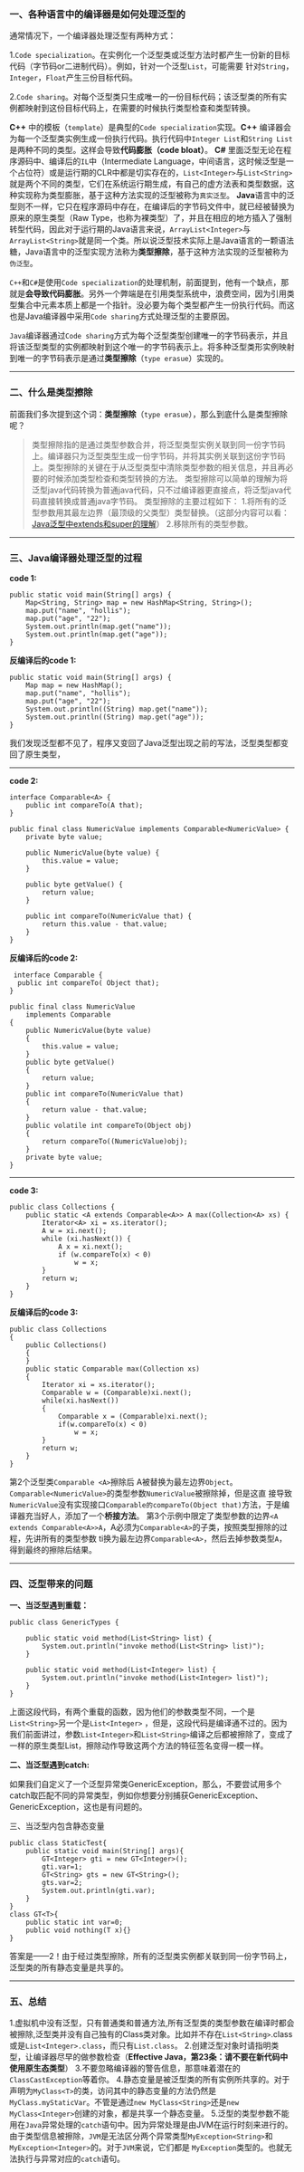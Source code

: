 

### 一、各种语言中的编译器是如何处理泛型的

通常情况下，一个编译器处理泛型有两种方式：

1\.`Code specialization`。在实例化一个泛型类或泛型方法时都产生一份新的目标代码（字节码or二进制代码）。例如，针对一个泛型`List`，可能需要 针对`String`，`Integer`，`Float`产生三份目标代码。

2\.`Code sharing`。对每个泛型类只生成唯一的一份目标代码；该泛型类的所有实例都映射到这份目标代码上，在需要的时候执行类型检查和类型转换。

**C++** 中的模板（`template`）是典型的`Code specialization`实现。**C++** 编译器会为每一个泛型类实例生成一份执行代码。执行代码中`Integer List`和`String List`是两种不同的类型。这样会导致**代码膨胀（code bloat）**。 **C#** 里面泛型无论在程序源码中、编译后的`IL`中（Intermediate Language，中间语言，这时候泛型是一个占位符）或是运行期的CLR中都是切实存在的，`List<Integer>`与`List<String>`就是两个不同的类型，它们在系统运行期生成，有自己的虚方法表和类型数据，这种实现称为类型膨胀，基于这种方法实现的泛型被称为`真实泛型`。 **Java**语言中的泛型则不一样，它只在程序源码中存在，在编译后的字节码文件中，就已经被替换为原来的原生类型（Raw Type，也称为裸类型）了，并且在相应的地方插入了强制转型代码，因此对于运行期的Java语言来说，`ArrayList<Integer>`与`ArrayList<String>`就是同一个类。所以说泛型技术实际上是Java语言的一颗语法糖，Java语言中的泛型实现方法称为**类型擦除**，基于这种方法实现的泛型被称为`伪泛型`。

`C++`和`C#`是使用`Code specialization`的处理机制，前面提到，他有一个缺点，那就是**会导致代码膨胀**。另外一个弊端是在引用类型系统中，浪费空间，因为引用类型集合中元素本质上都是一个指针。没必要为每个类型都产生一份执行代码。而这也是Java编译器中采用`Code sharing`方式处理泛型的主要原因。

`Java`编译器通过`Code sharing`方式为每个泛型类型创建唯一的字节码表示，并且将该泛型类型的实例都映射到这个唯一的字节码表示上。将多种泛型类形实例映射到唯一的字节码表示是通过**类型擦除**（`type erasue`）实现的。

* * *

### 二、什么是类型擦除

前面我们多次提到这个词：**类型擦除**（`type erasue`），那么到底什么是类型擦除呢？

> 类型擦除指的是通过类型参数合并，将泛型类型实例关联到同一份字节码上。编译器只为泛型类型生成一份字节码，并将其实例关联到这份字节码上。类型擦除的关键在于从泛型类型中清除类型参数的相关信息，并且再必要的时候添加类型检查和类型转换的方法。 类型擦除可以简单的理解为将泛型java代码转换为普通java代码，只不过编译器更直接点，将泛型java代码直接转换成普通java字节码。 类型擦除的主要过程如下： 1.将所有的泛型参数用其最左边界（最顶级的父类型）类型替换。（这部分内容可以看：[Java泛型中extends和super的理解][2]） 2.移除所有的类型参数。

* * *

### 三、Java编译器处理泛型的过程

**code 1:**

    public static void main(String[] args) {  
        Map<String, String> map = new HashMap<String, String>();  
        map.put("name", "hollis");  
        map.put("age", "22");  
        System.out.println(map.get("name"));  
        System.out.println(map.get("age"));  
    }  


**反编译后的code 1:**

    public static void main(String[] args) {  
        Map map = new HashMap();  
        map.put("name", "hollis");  
        map.put("age", "22"); 
        System.out.println((String) map.get("name"));  
        System.out.println((String) map.get("age"));  
    }  


我们发现泛型都不见了，程序又变回了Java泛型出现之前的写法，泛型类型都变回了原生类型，

* * *

**code 2:**

    interface Comparable<A> {
        public int compareTo(A that);
    }
    
    public final class NumericValue implements Comparable<NumericValue> {
        private byte value;
    
        public NumericValue(byte value) {
            this.value = value;
        }
    
        public byte getValue() {
            return value;
        }
    
        public int compareTo(NumericValue that) {
            return this.value - that.value;
        }
    }


**反编译后的code 2:**

     interface Comparable {
      public int compareTo( Object that);
    } 
    
    public final class NumericValue
        implements Comparable
    {
        public NumericValue(byte value)
        {
            this.value = value;
        }
        public byte getValue()
        {
            return value;
        }
        public int compareTo(NumericValue that)
        {
            return value - that.value;
        }
        public volatile int compareTo(Object obj)
        {
            return compareTo((NumericValue)obj);
        }
        private byte value;
    }

* * *

**code 3:**

    public class Collections {
        public static <A extends Comparable<A>> A max(Collection<A> xs) {
            Iterator<A> xi = xs.iterator();
            A w = xi.next();
            while (xi.hasNext()) {
                A x = xi.next();
                if (w.compareTo(x) < 0)
                    w = x;
            }
            return w;
        }
    }


**反编译后的code 3:**

    public class Collections
    {
        public Collections()
        {
        }
        public static Comparable max(Collection xs)
        {
            Iterator xi = xs.iterator();
            Comparable w = (Comparable)xi.next();
            while(xi.hasNext())
            {
                Comparable x = (Comparable)xi.next();
                if(w.compareTo(x) < 0)
                    w = x;
            }
            return w;
        }
    }


第2个泛型类`Comparable <A>`擦除后 A被替换为最左边界`Object`。`Comparable<NumericValue>`的类型参数`NumericValue`被擦除掉，但是这直 接导致`NumericValue`没有实现接口`Comparable的compareTo(Object that)`方法，于是编译器充当好人，添加了一个**桥接方法**。 第3个示例中限定了类型参数的边界`<A extends Comparable<A>>A`，A必须为`Comparable<A>`的子类，按照类型擦除的过程，先讲所有的类型参数 ti换为最左边界`Comparable<A>`，然后去掉参数类型`A`，得到最终的擦除后结果。

* * *

### 四、泛型带来的问题

**一、当泛型遇到重载：**

    public class GenericTypes {  
    
        public static void method(List<String> list) {  
            System.out.println("invoke method(List<String> list)");  
        }  
    
        public static void method(List<Integer> list) {  
            System.out.println("invoke method(List<Integer> list)");  
        }  
    }  


上面这段代码，有两个重载的函数，因为他们的参数类型不同，一个是`List<String>`另一个是`List<Integer>` ，但是，这段代码是编译通不过的。因为我们前面讲过，参数`List<Integer>`和`List<String>`编译之后都被擦除了，变成了一样的原生类型List<e>，擦除动作导致这两个方法的特征签名变得一模一样。</e>

**二、当泛型遇到catch:**

如果我们自定义了一个泛型异常类GenericException<t>，那么，不要尝试用多个catch取匹配不同的异常类型，例如你想要分别捕获GenericException<String>、GenericException<Integer>，这也是有问题的。</Integer></String></t>

三、当泛型内包含静态变量

    public class StaticTest{
        public static void main(String[] args){
            GT<Integer> gti = new GT<Integer>();
            gti.var=1;
            GT<String> gts = new GT<String>();
            gts.var=2;
            System.out.println(gti.var);
        }
    }
    class GT<T>{
        public static int var=0;
        public void nothing(T x){}
    }


答案是——2！由于经过类型擦除，所有的泛型类实例都关联到同一份字节码上，泛型类的所有静态变量是共享的。

* * *

### 五、总结

1\.虚拟机中没有泛型，只有普通类和普通方法,所有泛型类的类型参数在编译时都会被擦除,泛型类并没有自己独有的Class类对象。比如并不存在`List<String>`.class或是`List<Integer>.class`，而只有`List.class`。 2.创建泛型对象时请指明类型，让编译器尽早的做参数检查（**Effective Java，第23条：请不要在新代码中使用原生态类型**） 3.不要忽略编译器的警告信息，那意味着潜在的`ClassCastException`等着你。 4.静态变量是被泛型类的所有实例所共享的。对于声明为`MyClass<T>`的类，访问其中的静态变量的方法仍然是 `MyClass.myStaticVar`。不管是通过`new MyClass<String>`还是`new MyClass<Integer>`创建的对象，都是共享一个静态变量。 5.泛型的类型参数不能用在`Java`异常处理的`catch`语句中。因为异常处理是由JVM在运行时刻来进行的。由于类型信息被擦除，`JVM`是无法区分两个异常类型`MyException<String>`和`MyException<Integer>`的。对于`JVM`来说，它们都是 `MyException`类型的。也就无法执行与异常对应的`catch`语句。

[1]: http://docs.oracle.com/javase/tutorial/java/generics/erasure.html
[2]: /archives/255

